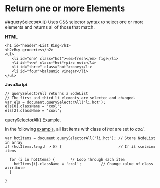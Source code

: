
# Return one or more Elements

##querySelectorAll()
Uses CSS selector syntax to select one or more elements and returns all of those that match.

**HTML**
~~~
<h1 id="header">List King</h1>
<h2>Buy groceries</h2>
<ul>
   <li id="one" class="hot"><em>fresh</em> figs</li>
   <li id="two" class="hot">pine nuts</li>
   <li id="three" class="hot">honey</li>
   <li id="four">balsamic vinegar</li>
</ul>
~~~

**JavaScript**
~~~
// querySelectorAll returns a NodeList.
// The first and third li elements are selected and changed.
var els = document.querySelectorAll('li.hot');
els[0].className = 'cool';
els[2].className = 'cool';
~~~
<a href="archives/Class Files/query-selector-all.html" target = "_blank">querySelectorAll() Example</a>.

In the following <a href="archives/Class Files/node-list.html" target = "_blank">example</a>, all list items with class of *hot* are set to *cool*.
~~~
var hotItems = document.querySelectorAll('li.hot'); // Store NodeList in array
if (hotItems.length > 0) {                          // If it contains items

  for (i in hotItems) {       // Loop through each item
    hotItems[i].className = 'cool';         // Change value of class attribute
  }

}
~~~